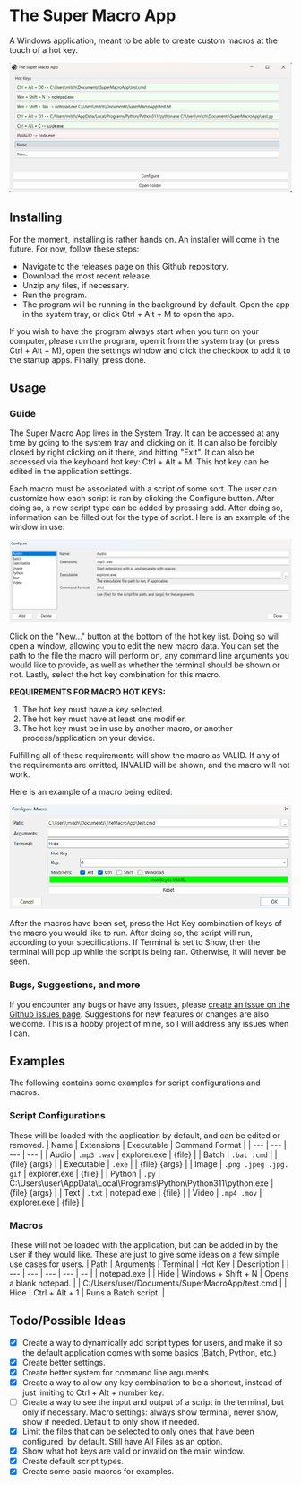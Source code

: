 # The Super Macro App
A Windows application, meant to be able to create custom macros at the touch of a hot key.

![The main application screen.](Images/MainApplication.png)

## Installing
For the moment, installing is rather hands on. An installer will come in the future. For now, follow these steps:

* Navigate to the releases page on this Github repository.
* Download the most recent release.
* Unzip any files, if necessary.
* Run the program.
* The program will be running in the background by default. Open the app in the system tray, or click Ctrl + Alt + M to open the app.

If you wish to have the program always start when you turn on your computer, please run the program, open it from the system tray (or press Ctrl + Alt + M), open the settings window and click the checkbox to add it to the startup apps. Finally, press done.

## Usage

### Guide
The Super Macro App lives in the System Tray. It can be accessed at any time by going to the system tray and clicking on it. It can also be forcibly closed by right clicking on it there, and hitting "Exit". It can also be accessed via the keyboard hot key: Ctrl + Alt + M. This hot key can be edited in the application settings.

Each macro must be associated with a script of some sort. The user can customize how each script is ran by clicking the Configure button. After doing so, a new script type can be added by pressing add. After doing so, information can be filled out for the type of script. Here is an example of the window in use:

![An example of a script configured in the application.](Images/Configure.png)

Click on the "New..." button at the bottom of the hot key list. Doing so will open a window, allowing you to edit the new macro data. You can set the path to the file the macro will perform on, any command line arguments you would like to provide, as well as whether the terminal should be shown or not. Lastly, select the hot key combination for this macro.

**REQUIREMENTS FOR MACRO HOT KEYS:**
1. The hot key must have a key selected.
2. The hot key must have at least one modifier.
3. The hot key must be in use by another macro, or another process/application on your device.

Fulfilling all of these requirements will show the macro as VALID. If any of the requirements are omitted, INVALID will be shown, and the macro will not work.

Here is an example of a macro being edited:

![An example of a macro configured in the application.](Images/ConfigureMacro.png)

After the macros have been set, press the Hot Key combination of keys of the macro you would like to run. After doing so, the script will run, according to your specifications. If Terminal is set to Show, then the terminal will pop up while the script is being ran. Otherwise, it will never be seen.

### Bugs, Suggestions, and more
If you encounter any bugs or have any issues, please [create an issue on the Github issues page](https://github.com/mtalyat/The-Macro-App/issues). Suggestions for new features or changes are also welcome. This is a hobby project of mine, so I will address any issues when I can.

## Examples
The following contains some examples for script configurations and macros.
### Script Configurations
These will be loaded with the application by default, and can be edited or removed.
| Name | Extensions | Executable | Command Format |
| --- | --- | --- | --- |
| Audio | `.mp3 .wav` | explorer.exe | {file} |
| Batch | `.bat .cmd` | | {file} {args} |
| Executable | `.exe` | | {file} {args} |
| Image | `.png .jpeg .jpg. gif` | explorer.exe | {file} |
| Python | `.py` | C:\Users\user\AppData\Local\Programs\Python\Python311\python.exe | {file} {args} |
| Text | `.txt` | notepad.exe | {file} |
| Video | `.mp4 .mov` | explorer.exe | {file} |
### Macros
These will not be loaded with the application, but can be added in by the user if they would like. These are just to give some ideas on a few simple use cases for users.
| Path | Arguments | Terminal | Hot Key | Description |
| --- | --- | --- | --- | -- |
| notepad.exe | | Hide | Windows + Shift + N | Opens a blank notepad. |
| C:/Users/user/Documents/SuperMacroApp/test.cmd | | Hide | Ctrl + Alt + 1 | Runs a Batch script. |

## Todo/Possible Ideas

* [x] Create a way to dynamically add script types for users, and make it so the default application comes with some basics (Batch, Python, etc.)
* [x] Create better settings.
* [x] Create better system for command line arguments.
* [x] Create a way to allow any key combination to be a shortcut, instead of just limiting to Ctrl + Alt + number key.
* [ ] Create a way to see the input and output of a script in the terminal, but only if necessary. Macro settings: always show terminal, never show, show if needed. Default to only show if needed.
* [x] Limit the files that can be selected to only ones that have been configured, by default. Still have All Files as an option.
* [x] Show what hot keys are valid or invalid on the main window.
* [x] Create default script types.
* [x] Create some basic macros for examples.